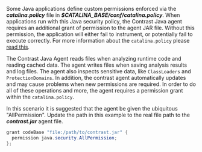 <!--
title: "How to Handle Tomcat's Java Security Policy"
description: "How to Handle Tomcat's Java Security Policy"
tags: "java agent tomcat security policy"
-->

Some Java applications define custom permissions enforced via the ***catalina.policy*** file in ***$CATALINA_BASE/conf/catalina.policy***. When applications run with this Java security policy, the Contrast Java agent requires an additional grant of permission to the agent JAR file. Without this permission, the application will either fail to instrument, or potentially fail to execute correctly. For more information about the ```catalina.policy``` please [read this](https://tomcat.apache.org/tomcat-7.0-doc/security-manager-howto.html).

The Contrast Java Agent reads files when analyzing runtime code and reading cached data. The agent writes files when saving analysis results and log files. The agent also inspects sensitive data, like ```ClassLoaders``` and ```ProtectionDomains```. In addition, the 
contrast agent automatically updates and may cause problems when new permissions are required. In order to do all of these operations and more, the agent requires a permission grant within the ```catalina.policy```.

In this scenario it is suggested that the agent be given the ubiquitous "AllPermission". Update the path in this example to the real file path to the ***contrast.jar*** agent file.


```java
grant codeBase "file:/path/to/contrast.jar" {
  permission java.security.AllPermission;
};
```
